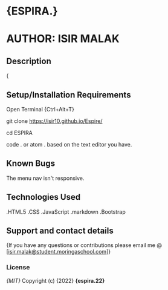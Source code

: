 # {ESPIRA.}
# AUTHOR: ISIR MALAK
## Description
{
## Setup/Installation Requirements
Open Terminal {Ctrl+Alt+T}

git clone https://isir10.github.io/Espire/

cd ESPIRA

code . or atom . based on the text editor you have.


## Known Bugs
The menu nav isn't responsive.
## Technologies Used
.HTML5
.CSS
.JavaScript
.markdown
.Bootstrap
## Support and contact details
{If you have any questions or contributions please email me @ [isir.malak@student.moringaschool.com]}
### License
*{MIT}*
Copyright (c) {2022} **{espira.22}** 
